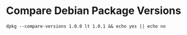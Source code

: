 # Compare Debian Package Versions

    dpkg --compare-versions 1.0.0 lt 1.0.1 && echo yes || echo no
